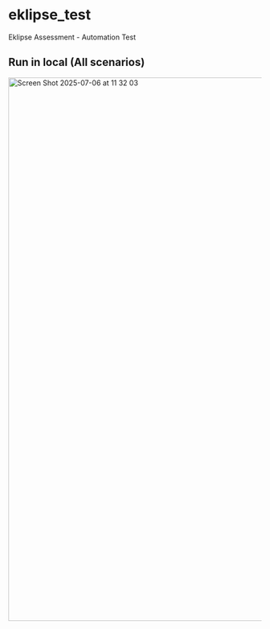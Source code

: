 # eklipse_test
Eklipse Assessment - Automation Test

## Run in local (All scenarios)

<img width="1081" alt="Screen Shot 2025-07-06 at 11 32 03" src="https://github.com/user-attachments/assets/7ce83c7d-8d7f-4266-a88e-9b3ef0331bb2" />
